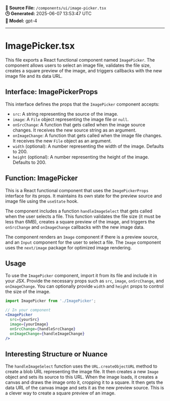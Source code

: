 **📄 Source File:** `/components/ui/image-picker.tsx`  
**🕒 Generated:** 2025-06-07 13:53:47 UTC  
**🤖 Model:** gpt-4

---

# ImagePicker.tsx

This file exports a React functional component named `ImagePicker`. The component allows users to select an image file, validates the file size, creates a square preview of the image, and triggers callbacks with the new image file and its data URL.

## Interface: ImagePickerProps

This interface defines the props that the `ImagePicker` component accepts:

- `src`: A string representing the source of the image.
- `image`: A `File` object representing the image file or `null`.
- `onSrcChange`: A function that gets called when the image source changes. It receives the new source string as an argument.
- `onImageChange`: A function that gets called when the image file changes. It receives the new `File` object as an argument.
- `width` (optional): A number representing the width of the image. Defaults to 200.
- `height` (optional): A number representing the height of the image. Defaults to 200.

## Function: ImagePicker

This is a React functional component that uses the `ImagePickerProps` interface for its props. It maintains its own state for the preview source and image file using the `useState` hook.

The component includes a function `handleImageSelect` that gets called when the user selects a file. This function validates the file size (it must be less than 6MB), creates a square preview of the image, and triggers the `onSrcChange` and `onImageChange` callbacks with the new image data.

The component renders an `Image` component if there is a preview source, and an `Input` component for the user to select a file. The `Image` component uses the `next/image` package for optimized image rendering.

## Usage

To use the `ImagePicker` component, import it from its file and include it in your JSX. Provide the necessary props such as `src`, `image`, `onSrcChange`, and `onImageChange`. You can optionally provide `width` and `height` props to control the size of the image.

```jsx
import ImagePicker from './ImagePicker';

// In your component
<ImagePicker 
  src={yourSrc} 
  image={yourImage} 
  onSrcChange={handleSrcChange} 
  onImageChange={handleImageChange} 
/>
```

## Interesting Structure or Nuance

The `handleImageSelect` function uses the `URL.createObjectURL` method to create a blob URL representing the image file. It then creates a new `Image` object and sets its source to this URL. When the image loads, it creates a canvas and draws the image onto it, cropping it to a square. It then gets the data URL of the canvas image and sets it as the new preview source. This is a clever way to create a square preview of an image.